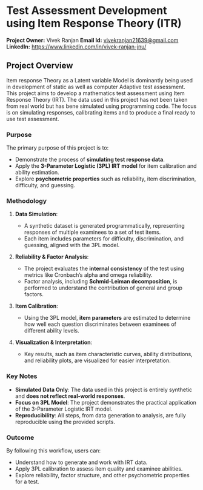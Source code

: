 # Test Assessment Development using Item Response Theory (ITR)
**Project Owner:** Vivek Ranjan
**Email Id:** vivekranjan21639@gmail.com
**LinkedIn:** https://www.linkedin.com/in/vivek-ranjan-jnu/


## Project Overview

Item response Theory as a Latent variable Model is dominantly being used in development of static as well as computer Adaptive test assessment. This project aims to develop a mathematics test assessment using Item Response Theory (IRT). The data used in this project has not been taken from real world but has bene simulated using programming code. The focus is on simulating responses, calibrating items and to produce a final ready to use test assessment.

### Purpose

The primary purpose of this project is to:

* Demonstrate the process of **simulating test response data**.
* Apply the **3-Parameter Logistic (3PL) IRT model** for item calibration and ability estimation.
* Explore **psychometric properties** such as reliability, item discrimination, difficulty, and guessing.


### Methodology

1. **Data Simulation**:

   * A synthetic dataset is generated programmatically, representing responses of multiple examinees to a set of test items.
   * Each item includes parameters for difficulty, discrimination, and guessing, aligned with the 3PL model.

2. **Reliability & Factor Analysis**:

   * The project evaluates the **internal consistency** of the test using metrics like Cronbach’s alpha and omega reliability.
   * Factor analysis, including **Schmid-Leiman decomposition**, is performed to understand the contribution of general and group factors.

3. **Item Calibration**:

   * Using the 3PL model, **item parameters** are estimated to determine how well each question discriminates between examinees of different ability levels.

4. **Visualization & Interpretation**:

   * Key results, such as item characteristic curves, ability distributions, and reliability plots, are visualized for easier interpretation.

### Key Notes

* **Simulated Data Only**: The data used in this project is entirely synthetic and **does not reflect real-world responses**.
* **Focus on 3PL Model**: The project demonstrates the practical application of the 3-Parameter Logistic IRT model.
* **Reproducibility**: All steps, from data generation to analysis, are fully reproducible using the provided scripts.

### Outcome

By following this workflow, users can:

* Understand how to generate and work with IRT data.
* Apply 3PL calibration to assess item quality and examinee abilities.
* Explore reliability, factor structure, and other psychometric properties for a test.

